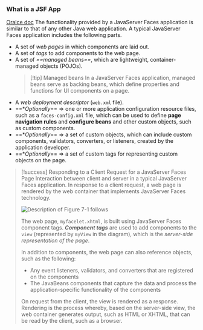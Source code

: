 ### What is a JSF App
[Oralce doc](https://docs.oracle.com/javaee/7/tutorial/jsf-intro001.htm#BNAPK)
The functionality provided by a JavaServer Faces application is similar to that of any other Java web application.
A typical JavaServer Faces application includes the following parts.
- A set of *web pages* in which components are laid out.
- A set of *tags* to add components to the web page.
- A set of *==managed beans==*, which are lightweight, container-managed objects (POJOs).
  > [!tip] Managed beans
  > In a JavaServer Faces application, managed beans serve as backing beans, which define properties and functions for UI components on a page.
- A *web deployment descriptor* (`web.xml` file).
- ==\**Optionally*== => one or more application configuration resource files, such as a `faces-config.xml` file, which can be used to define **page navigation rules** and **configure beans** and other custom objects, such as custom components.
- ==\**Optionally*== => a set of custom objects, which can include custom components, validators, converters, or listeners, created by the application developer.
- ==\**Optionally*== => a set of custom tags for representing custom objects on the page.


> [!success] Responding to a Client Request for a JavaServer Faces Page
> Interaction between client and server in a typical JavaServer Faces application.
> In response to a client request, a web page is rendered by the web container that implements JavaServer Faces technology.
>
> ![Description of Figure 7-1 follows](https://docs.oracle.com/javaee/7/tutorial/img/jeett_dt_014.png)  
>
>The web page, `myfacelet.xhtml`, is built using JavaServer Faces component tags.
> ***Component tags*** are used to add components to the `view` (represented by `myView` in the diagram), which is the *server-side representation of the page*.
> 
> In addition to components, the web page can also reference objects, such as the following:
> - Any event listeners, validators, and converters that are registered on the components
> - The JavaBeans components that capture the data and process the application-specific functionality of the components
>
>On request from the client, the view is rendered as a response.
>Rendering is the process whereby, based on the server-side view, the web container generates output, such as HTML or XHTML, that can be read by the client, such as a browser.






